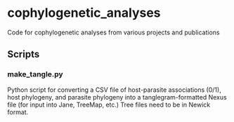 # cophylogenetic_analyses
Code for cophylogenetic analyses from various projects and publications

## Scripts
### make_tangle.py
Python script for converting a CSV file of host-parasite associations (0/1), host phylogeny, and parasite phylogeny into a tanglegram-formatted Nexus file (for input into Jane, TreeMap, etc.)
Tree files need to be in Newick format.
